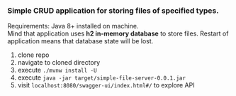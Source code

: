 ### Simple CRUD application for storing files of specified types.

Requirements: Java 8+ installed on machine. </br>Mind that application uses <b>h2 in-memory database</b> to store files.
Restart of application means that database state will be lost.

1. clone repo
2. navigate to cloned directory
3. execute `./mvnw install -U`
4. execute `java -jar target/simple-file-server-0.0.1.jar`
5. visit `localhost:8080/swagger-ui/index.html#/` to explore API